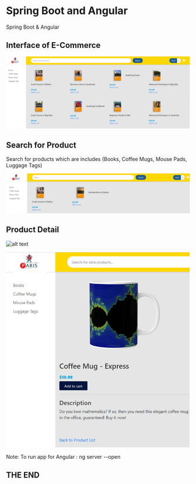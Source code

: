 # Spring Boot and Angular
Spring Boot & Angular

## Interface of E-Commerce

  ![alt text](./Main.png)
  
 
  
## Search for Product

  Search for products which are includes (Books, Coffee Mugs, Mouse Pads, Luggage Tags)
  
  ![alt text](./SearchProduct.png)
  

## Product Detail

![alt text](./ProductDetail.png)


![alt text](./Product_Detail.png)



Note: To run app for Angular : ng server --open



## THE END
